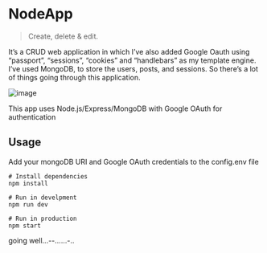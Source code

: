 # NodeApp


> Create, delete & edit.

 It’s a CRUD web application in which I’ve also added Google Oauth using “passport”, “sessions”, “cookies” and “handlebars” as my template engine. I’ve used MongoDB, to store the users, posts, and sessions. So there’s a lot of things going through this application.


![image](https://user-images.githubusercontent.com/52103963/87227615-a0d19800-c372-11ea-9150-15ed9dc129c2.png)

This app uses Node.js/Express/MongoDB with Google OAuth for authentication

## Usage

Add your mongoDB URI and Google OAuth credentials to the config.env file

```
# Install dependencies
npm install

# Run in develpment
npm run dev

# Run in production
npm start
```
going well...--......-..

